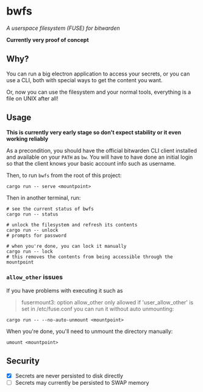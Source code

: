 # bwfs

_A userspace filesystem (FUSE) for bitwarden_

**Currently very proof of concept**

## Why?

You can run a big electron application to access your secrets, or you can use a CLI, both with special ways to get the content you want.

Or, now you can use the filesystem and your normal tools, everything is a file on UNIX after all!

## Usage

**This is currently very early stage so don't expect stability or it even working reliably**

As a precondition, you should have the official bitwarden CLI client installed and available on your `PATH` as `bw`.
You will have to have done an initial login so that the client knows your basic account info such as username.

Then, to run `bwfs` from the root of this project:

```
cargo run -- serve <mountpoint>
```

Then in another terminal, run:

```
# see the current status of bwfs
cargo run -- status

# unlock the filesystem and refresh its contents
cargo run -- unlock
# prompts for password

# when you're done, you can lock it manually
cargo run -- lock
# this removes the contents from being accessible through the mountpoint
```

### `allow_other` issues

If you have problems with executing it such as
> fusermount3: option allow_other only allowed if 'user_allow_other' is set in /etc/fuse.conf
you can run it without auto unmounting:

```
cargo run -- --no-auto-unmount <mountpoint>
```

When you're done, you'll need to unmount the directory manually:

```
umount <mountpoint>
```

## Security

- [x] Secrets are never persisted to disk directly
- [ ] Secrets may currently be persisted to SWAP memory
